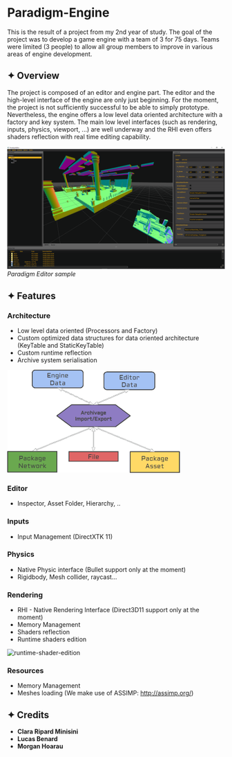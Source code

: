 # Paradigm-Engine
This is the result of a project from my 2nd year of study. The goal of the project was to develop a game engine with a team of 3 for 75 days. Teams were limited (3 people) to allow all group members to improve in various areas of engine development.

## ✦ Overview
The project is composed of an editor and engine part. The editor and the high-level interface of the engine are only just beginning. For the moment, the project is not sufficiently successful to be able to simply prototype. 
Nevertheless, the engine offers a low level data oriented architecture with a factory and key system. The main low level interfaces (such as rendering, inputs, physics, viewport, ...) are well underway and the RHI even offers shaders reflection with real time editing capability.


![sample](Paradigm_Sample0.png)
*Paradigm Editor sample*

## ✦ Features

### Architecture
* Low level data oriented (Processors and Factory)
* Custom optimized data structures for data oriented architecture (KeyTable and StaticKeyTable)
* Custom runtime reflection
* Archive system serialisation

![](paradigm_serialisation2.png)

### Editor
* Inspector, Asset Folder, Hierarchy, ..

### Inputs
* Input Management (DirectXTK 11)

### Physics
* Native Physic interface (Bullet support only at the moment)
* Rigidbody, Mesh collider, raycast...

### Rendering
* RHI - Native Rendering Interface (Direct3D11 support only at the moment)
* Memory Management
* Shaders reflection
* Runtime shaders edition

![runtime-shader-edition](https://i.gyazo.com/cc1de3cc1edcbf552092899cdf2f414e.gif)

### Resources
* Memory Management
* Meshes loading (We make use of ASSIMP: http://assimp.org/)


## ✦ Credits
* **Clara Ripard Minisini**
* **Lucas Benard**
* **Morgan Hoarau**


